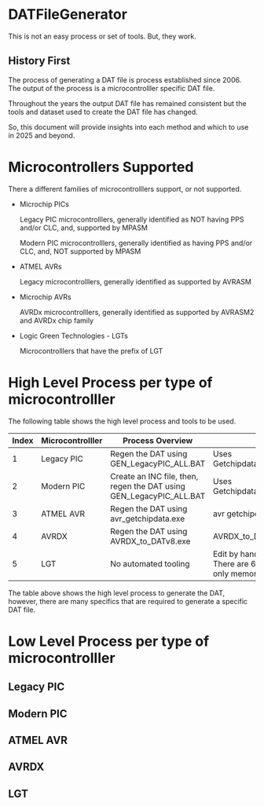 # DATFileGenerator

This is not an easy process or set of tools.  But, they work.

## History First 

The process of generating a DAT file is process established since 2006.  The output of the process is a microcontrolller specific DAT file.

Throughout the years the output DAT file has remained consistent but the tools and dataset used to create the DAT file has changed.

So, this document will provide insights into each method and which to use in 2025 and beyond.

# Microcontrollers Supported

There a different families of microcontrolllers support, or not supported.

- Microchip PICs
    
    Legacy PIC microcontrolllers, generally identified as NOT having PPS and/or CLC, and, supported by MPASM 
    
    Modern PIC microcontrolllers, generally identified as having PPS and/or CLC, and, NOT supported by MPASM

- ATMEL AVRs

    Legacy microcontrolllers, generally identified as supported by AVRASM

- Microchip AVRs

    AVRDx microcontrolllers, generally identified as supported by AVRASM2 and AVRDx chip family

- Logic Green Technologies - LGTs

    Microcontrolllers that have the prefix of LGT

# High Level Process per type of microcontrolller

The following table shows the high level process and tools to be used.

|Index| Microcontrolller | Process Overview | Tools |
|-|----------|----------|----------|
|1|Legacy PIC|Regen the DAT using GEN_LegacyPIC_ALL.BAT |Uses Getchipdata.exe,GEN_LegacyPIC.awk|
|2|Modern PIC|Create an INC file, then, regen the DAT using GEN_LegacyPIC_ALL.BAT |Uses Getchipdata.exe,GEN_LegacyPIC.awk|
|3|ATMEL AVR|Regen the DAT using avr_getchipdata.exe|avr getchipdata.exe|
|4|AVRDX|Regen the DAT using AVRDX_to_DATv8.exe|AVRDX_to_DATv8.exe|
|5|LGT|No automated tooling|Edit by hand using the Datasheet.  There are 6 microcontrolllers with only memory differences |

The table above shows the high level process to generate the DAT, however, there are many specifics that are required to generate a specific DAT file.


# Low Level Process per type of microcontrolller

## Legacy PIC

## Modern PIC

## ATMEL AVR

## AVRDX

## LGT




